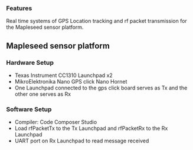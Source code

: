 ### Features
Real time systems of GPS Location tracking and rf packet transmission for the Mapleseed sensor platform. 

## Mapleseed sensor platform

### Hardware Setup
- Texas Instrument CC1310 Launchpad x2
- MikroElektronika Nano GPS click Nano Hornet
- One Launchpad connected to the gps click board serves as Tx and the other one serves as Rx

### Software Setup
- Compiler: Code Composer Studio
- Load rfPacketTx to the Tx Launchpad and rfPacketRx to the Rx Launchpad
- UART port on Rx Launchpad to read message received


